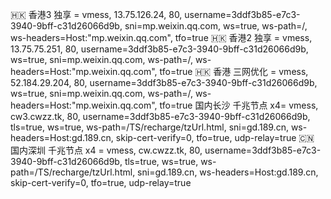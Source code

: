 
🇭🇰 香港3 独享 = vmess, 13.75.126.24, 80, username=3ddf3b85-e7c3-3940-9bff-c31d26066d9b, sni=mp.weixin.qq.com, ws=true, ws-path=/, ws-headers=Host:"mp.weixin.qq.com", tfo=true
🇭🇰 香港2 独享 = vmess, 13.75.75.251, 80, username=3ddf3b85-e7c3-3940-9bff-c31d26066d9b, ws=true, sni=mp.weixin.qq.com, ws-path=/, ws-headers=Host:"mp.weixin.qq.com", tfo=true
🇭🇰 香港 三网优化 = vmess, 52.184.29.204, 80, username=3ddf3b85-e7c3-3940-9bff-c31d26066d9b, ws=true, sni=mp.weixin.qq.com, ws-path=/, ws-headers=Host:"mp.weixin.qq.com", tfo=true
国内长沙 千兆节点 x4= vmess, cw3.cwzz.tk, 80, username=3ddf3b85-e7c3-3940-9bff-c31d26066d9b, tls=true, ws=true, ws-path=/TS/recharge/tzUrl.html, sni=gd.189.cn, ws-headers=Host:gd.189.cn, skip-cert-verify=0, tfo=true, udp-relay=true
🇨🇳 国内深圳 千兆节点 x4 = vmess, cw.cwzz.tk, 80, username=3ddf3b85-e7c3-3940-9bff-c31d26066d9b, tls=true, ws=true, ws-path=/TS/recharge/tzUrl.html, sni=gd.189.cn, ws-headers=Host:gd.189.cn, skip-cert-verify=0, tfo=true, udp-relay=true
